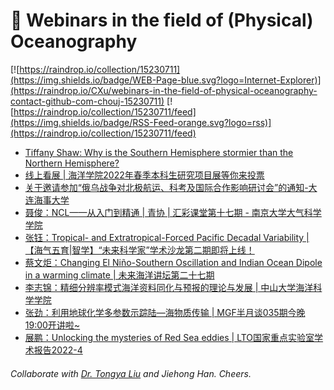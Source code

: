 # 🌊 Webinars in the field of (Physical) Oceanography

[![https://raindrop.io/collection/15230711](https://img.shields.io/badge/WEB-Page-blue.svg?logo=Internet-Explorer)](https://raindrop.io/CXu/webinars-in-the-field-of-physical-oceanography-contact-github-com-chouj-15230711) [![https://raindrop.io/collection/15230711/feed](https://img.shields.io/badge/RSS-Feed-orange.svg?logo=rss)](https://raindrop.io/collection/15230711/feed)

<!-- BLOG-POST-LIST:START -->
- [Tiffany Shaw: Why is the Southern Hemisphere stormier than the Northern Hemisphere?](https://mp.weixin.qq.com/s/SWDk6prEVRYVox8oc9F_pw)
- [线上看展 | 海洋学院2022年春季本科生研究项目展等你来投票](https://mp.weixin.qq.com/s/Q5WPKuYvSwWq9DzfbHc8dw)
- [关于邀请参加“俄乌战争对北极航运、科考及国际合作影响研讨会”的通知-大连海事大学](http://www.dlmu.edu.cn/info/1002/32290.htm)
- [聂俊：NCL——从入门到精通 | 青协 | 汇彩课堂第十七期 - 南京大学大气科学学院](https://mp.weixin.qq.com/s/qCGU21cN3emp1Xmi74GF-Q)
- [张钰：Tropical- and Extratropical-Forced Pacific Decadal Variability |【海气五育|智学】“未来科学家”学术沙龙第二期即将上线！](https://mp.weixin.qq.com/s/f3tuJW6FyeklIUW5uN5ZIA)
- [蔡文炬：Changing El Niño-Southern Oscillation and Indian Ocean Dipole in a warming climate | 未来海洋讲坛第二十七期](https://afo.ouc.edu.cn/2022/0316/c17266a364928/page.htm)
- [李志锦：精细分辨率模式海洋资料同化与预报的理论与发展 | 中山大学海洋科学学院](https://marine.sysu.edu.cn/event/8962)
- [张劲：利用地球化学多参数示踪陆—海物质传输 | MGF半月谈035期今晚19:00开讲啦~](https://mp.weixin.qq.com/s/nkut9UYxfzF1q778pFQfVw)
- [展鹏：Unlocking the mysteries of Red Sea eddies | LTO国家重点实验室学术报告2022-4](https://mp.weixin.qq.com/s/y3TwdAKNKKkIcNbZCgEs9g)
<!-- BLOG-POST-LIST:END -->

###### Collaborate with [Dr. Tongya Liu](https://liutongya.github.io/) and Jiehong Han. Cheers.
